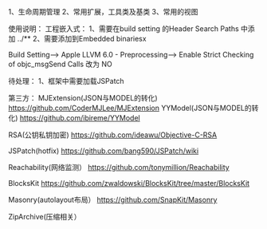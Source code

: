 
1、生命周期管理
2、常用扩展，工具类及基类
3、常用的视图





使用说明：
工程嵌入式：
1、需要在build setting 的Header Search Paths 中添加  ../**
2、需要添加到Embedded binariesx


Build Setting--> Apple LLVM 6.0 - Preprocessing--> Enable Strict Checking of objc_msgSend Calls  改为 NO


待处理：
1、框架中需要加载JSPatch



第三方：
MJExtension(JSON与MODEL的转化)
https://github.com/CoderMJLee/MJExtension
YYModel(JSON与MODEL的转化)
https://github.com/ibireme/YYModel

RSA(公钥私钥加密)
https://github.com/ideawu/Objective-C-RSA

JSPatch(hotfix)
https://github.com/bang590/JSPatch/wiki

Reachability(网络监测）
https://github.com/tonymillion/Reachability

BlocksKit
https://github.com/zwaldowski/BlocksKit/tree/master/BlocksKit

Masonry(autolayout布局）
https://github.com/SnapKit/Masonry

ZipArchive(压缩相关）



